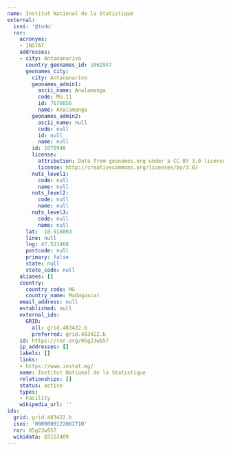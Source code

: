```yaml
---
name: Institut National de la Statistique
external:
  isni: '@todo'
  ror:
    acronyms:
    - INSTAT
    addresses:
    - city: Antananarivo
      country_geonames_id: 1062947
      geonames_city:
        city: Antananarivo
        geonames_admin1:
          ascii_name: Analamanga
          code: MG.11
          id: 7670856
          name: Analamanga
        geonames_admin2:
          ascii_name: null
          code: null
          id: null
          name: null
        id: 1070940
        license:
          attribution: Data from geonames.org under a CC-BY 3.0 license
          license: http://creativecommons.org/licenses/by/3.0/
        nuts_level1:
          code: null
          name: null
        nuts_level2:
          code: null
          name: null
        nuts_level3:
          code: null
          name: null
      lat: -18.918803
      line: null
      lng: 47.521468
      postcode: null
      primary: false
      state: null
      state_code: null
    aliases: []
    country:
      country_code: MG
      country_name: Madagascar
    email_address: null
    established: null
    external_ids:
      GRID:
        all: grid.483422.b
        preferred: grid.483422.b
    id: https://ror.org/05g23w557
    ip_addresses: []
    labels: []
    links:
    - https://www.instat.mg/
    name: Institut National de la Statistique
    relationships: []
    status: active
    types:
    - Facility
    wikipedia_url: ''
ids:
  grid: grid.483422.b
  isni: '0000000122062710'
  ror: 05g23w557
  wikidata: Q3152409
---
```

